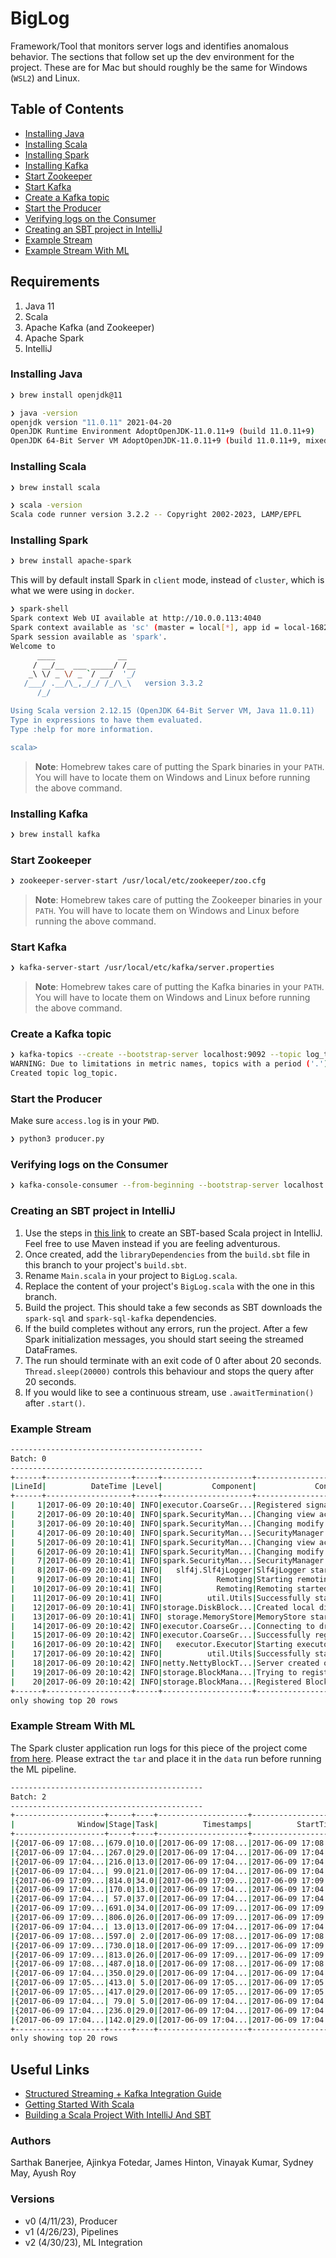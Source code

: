# BigLog

Framework/Tool that monitors server logs and identifies anomalous behavior. The sections that follow set up the dev environment for the project. These are for Mac but should roughly be the same for Windows (`WSL2`) and Linux.

## Table of Contents

* [Installing Java](#installing-java)
* [Installing Scala](#installing-scala)
* [Installing Spark](#installing-spark)
* [Installing Kafka](#installing-kafka)
* [Start Zookeeper](#start-zookeeper)
* [Start Kafka](#start-kafka)
* [Create a Kafka topic](#create-a-kafka-topic)
* [Start the Producer](#start-the-producer)
* [Verifying logs on the Consumer](#verifying-logs-on-the-consumer)
* [Creating an SBT project in IntelliJ](#creating-an-sbt-project-in-intellij)
* [Example Stream](#example-stream)
* [Example Stream With ML](#example-stream-with-ml)

## Requirements

1. Java 11
2. Scala
3. Apache Kafka (and Zookeeper)
4. Apache Spark
5. IntelliJ

### Installing Java

```bash
❯ brew install openjdk@11
```

```bash
❯ java -version
openjdk version "11.0.11" 2021-04-20
OpenJDK Runtime Environment AdoptOpenJDK-11.0.11+9 (build 11.0.11+9)
OpenJDK 64-Bit Server VM AdoptOpenJDK-11.0.11+9 (build 11.0.11+9, mixed mode)
```

### Installing Scala

```bash
❯ brew install scala
```

```bash
❯ scala -version
Scala code runner version 3.2.2 -- Copyright 2002-2023, LAMP/EPFL
```

### Installing Spark

```bash
❯ brew install apache-spark
```

This will by default install Spark in `client` mode, instead of `cluster`, which is what we were using in `docker`.

```bash
❯ spark-shell
Spark context Web UI available at http://10.0.0.113:4040
Spark context available as 'sc' (master = local[*], app id = local-1682092096819).
Spark session available as 'spark'.
Welcome to
      ____              __
     / __/__  ___ _____/ /__
    _\ \/ _ \/ _ `/ __/  '_/
   /___/ .__/\_,_/_/ /_/\_\   version 3.3.2
      /_/

Using Scala version 2.12.15 (OpenJDK 64-Bit Server VM, Java 11.0.11)
Type in expressions to have them evaluated.
Type :help for more information.

scala>
```
> __Note__: Homebrew takes care of putting the Spark binaries in your `PATH`. You will have to locate them on Windows and Linux before running the above command.

### Installing Kafka

```bash
❯ brew install kafka
```

### Start Zookeeper

```bash
❯ zookeeper-server-start /usr/local/etc/zookeeper/zoo.cfg
```
> __Note__: Homebrew takes care of putting the Zookeeper binaries in your `PATH`. You will have to locate them on Windows and Linux before running the above command.

### Start Kafka

```bash
❯ kafka-server-start /usr/local/etc/kafka/server.properties
```
> __Note__: Homebrew takes care of putting the Kafka binaries in your `PATH`. You will have to locate them on Windows and Linux before running the above command.

### Create a Kafka topic

```bash
❯ kafka-topics --create --bootstrap-server localhost:9092 --topic log_topic
WARNING: Due to limitations in metric names, topics with a period ('.') or underscore ('_') could collide. To avoid issues it is best to use either, but not both.
Created topic log_topic.
```

### Start the Producer

Make sure `access.log` is in your `PWD`.

```bash
❯ python3 producer.py
```

### Verifying logs on the Consumer

```bash
❯ kafka-console-consumer --from-beginning --bootstrap-server localhost:9092 --topic log_topic
```

### Creating an SBT project in IntelliJ

1. Use the steps in [this link](https://docs.scala-lang.org/getting-started/intellij-track/building-a-scala-project-with-intellij-and-sbt.html) to create an SBT-based Scala project in IntelliJ. Feel free to use Maven instead if you are feeling adventurous.
2. Once created, add the `libraryDependencies` from the `build.sbt` file in this branch to your project's `build.sbt`.
3. Rename `Main.scala` in your project to `BigLog.scala`.
4. Replace the content of your project's `BigLog.scala` with the one in this branch.
5. Build the project. This should take a few seconds as SBT downloads the `spark-sql` and `spark-sql-kafka` dependencies.
6. If the build completes without any errors, run the project. After a few Spark initialization messages, you should start seeing the streamed DataFrames.
7. The run should terminate with an exit code of 0 after about 20 seconds. `Thread.sleep(20000)` controls this behaviour and stops the query after 20 seconds.
8. If you would like to see a continuous stream, use `.awaitTermination()` after `.start()`.

### Example Stream

```bash
-------------------------------------------
Batch: 0
-------------------------------------------
+------+-------------------+-----+--------------------+--------------------+
|LineId|          DateTime |Level|           Component|             Content|
+------+-------------------+-----+--------------------+--------------------+
|     1|2017-06-09 20:10:40| INFO|executor.CoarseGr...|Registered signal...|
|     2|2017-06-09 20:10:40| INFO|spark.SecurityMan...|Changing view acl...|
|     3|2017-06-09 20:10:40| INFO|spark.SecurityMan...|Changing modify a...|
|     4|2017-06-09 20:10:40| INFO|spark.SecurityMan...|SecurityManager: ...|
|     5|2017-06-09 20:10:41| INFO|spark.SecurityMan...|Changing view acl...|
|     6|2017-06-09 20:10:41| INFO|spark.SecurityMan...|Changing modify a...|
|     7|2017-06-09 20:10:41| INFO|spark.SecurityMan...|SecurityManager: ...|
|     8|2017-06-09 20:10:41| INFO|   slf4j.Slf4jLogger|Slf4jLogger start...|
|     9|2017-06-09 20:10:41| INFO|            Remoting|Starting remoting\n |
|    10|2017-06-09 20:10:41| INFO|            Remoting|Remoting started;...|
|    11|2017-06-09 20:10:41| INFO|          util.Utils|Successfully star...|
|    12|2017-06-09 20:10:41| INFO|storage.DiskBlock...|Created local dir...|
|    13|2017-06-09 20:10:41| INFO| storage.MemoryStore|MemoryStore start...|
|    14|2017-06-09 20:10:42| INFO|executor.CoarseGr...|Connecting to dri...|
|    15|2017-06-09 20:10:42| INFO|executor.CoarseGr...|Successfully regi...|
|    16|2017-06-09 20:10:42| INFO|   executor.Executor|Starting executor...|
|    17|2017-06-09 20:10:42| INFO|          util.Utils|Successfully star...|
|    18|2017-06-09 20:10:42| INFO|netty.NettyBlockT...|Server created on...|
|    19|2017-06-09 20:10:42| INFO|storage.BlockMana...|Trying to registe...|
|    20|2017-06-09 20:10:42| INFO|storage.BlockMana...|Registered BlockM...|
+------+-------------------+-----+--------------------+--------------------+
only showing top 20 rows
```

### Example Stream With ML

The Spark cluster application run logs for this piece of the project come [from here](https://zenodo.org/record/3227177#.ZE7plS3ML0o). Please extract the `tar` and place it in the `data` run before running the ML pipeline.

```bash
-------------------------------------------
Batch: 2
-------------------------------------------
+--------------------+-----+----+--------------------+-------------------+-------------------+--------+-------+----------------+
|              Window|Stage|Task|          Timestamps|          StartTime|            EndTime|Duration|Outlier|PredictedOutlier|
+--------------------+-----+----+--------------------+-------------------+-------------------+--------+-------+----------------+
|{2017-06-09 17:08...|679.0|10.0|[2017-06-09 17:08...|2017-06-09 17:08:58|2017-06-09 17:08:59|     1.0|   true|            true|
|{2017-06-09 17:04...|267.0|29.0|[2017-06-09 17:04...|2017-06-09 17:04:37|2017-06-09 17:04:37|     0.0|  false|           false|
|{2017-06-09 17:04...|216.0|13.0|[2017-06-09 17:04...|2017-06-09 17:04:31|2017-06-09 17:04:31|     0.0|  false|           false|
|{2017-06-09 17:04...| 99.0|21.0|[2017-06-09 17:04...|2017-06-09 17:04:13|2017-06-09 17:04:13|     0.0|  false|           false|
|{2017-06-09 17:09...|814.0|34.0|[2017-06-09 17:09...|2017-06-09 17:09:14|2017-06-09 17:09:14|     0.0|  false|           false|
|{2017-06-09 17:04...|170.0|13.0|[2017-06-09 17:04...|2017-06-09 17:04:25|2017-06-09 17:04:25|     0.0|  false|           false|
|{2017-06-09 17:04...| 57.0|37.0|[2017-06-09 17:04...|2017-06-09 17:04:08|2017-06-09 17:04:08|     0.0|  false|           false|
|{2017-06-09 17:09...|691.0|34.0|[2017-06-09 17:09...|2017-06-09 17:09:00|2017-06-09 17:09:00|     0.0|  false|           false|
|{2017-06-09 17:09...|806.0|26.0|[2017-06-09 17:09...|2017-06-09 17:09:13|2017-06-09 17:09:13|     0.0|  false|           false|
|{2017-06-09 17:04...| 13.0|13.0|[2017-06-09 17:04...|2017-06-09 17:04:01|2017-06-09 17:04:01|     0.0|  false|           false|
|{2017-06-09 17:08...|597.0| 2.0|[2017-06-09 17:08...|2017-06-09 17:08:49|2017-06-09 17:08:49|     0.0|  false|           false|
|{2017-06-09 17:09...|730.0|18.0|[2017-06-09 17:09...|2017-06-09 17:09:04|2017-06-09 17:09:04|     0.0|  false|           false|
|{2017-06-09 17:09...|813.0|26.0|[2017-06-09 17:09...|2017-06-09 17:09:13|2017-06-09 17:09:14|     1.0|   true|            true|
|{2017-06-09 17:08...|487.0|18.0|[2017-06-09 17:08...|2017-06-09 17:08:36|2017-06-09 17:08:36|     0.0|  false|           false|
|{2017-06-09 17:04...|350.0|29.0|[2017-06-09 17:04...|2017-06-09 17:04:46|2017-06-09 17:04:47|     1.0|   true|            true|
|{2017-06-09 17:05...|413.0| 5.0|[2017-06-09 17:05...|2017-06-09 17:05:02|2017-06-09 17:05:02|     0.0|  false|           false|
|{2017-06-09 17:05...|417.0|29.0|[2017-06-09 17:05...|2017-06-09 17:05:03|2017-06-09 17:05:03|     0.0|  false|           false|
|{2017-06-09 17:04...| 79.0| 5.0|[2017-06-09 17:04...|2017-06-09 17:04:11|2017-06-09 17:04:11|     0.0|  false|           false|
|{2017-06-09 17:04...|236.0|29.0|[2017-06-09 17:04...|2017-06-09 17:04:33|2017-06-09 17:04:33|     0.0|  false|           false|
|{2017-06-09 17:04...|142.0|29.0|[2017-06-09 17:04...|2017-06-09 17:04:20|2017-06-09 17:04:20|     0.0|  false|           false|
+--------------------+-----+----+--------------------+-------------------+-------------------+--------+-------+----------------+
only showing top 20 rows
```

## Useful Links

- [Structured Streaming + Kafka Integration Guide](https://spark.apache.org/docs/latest/structured-streaming-kafka-integration.html)
- [Getting Started With Scala](https://docs.scala-lang.org/getting-started/index.html)
- [Building a Scala Project With IntelliJ And SBT](https://docs.scala-lang.org/getting-started/intellij-track/building-a-scala-project-with-intellij-and-sbt.html)

### Authors

Sarthak Banerjee, Ajinkya Fotedar, James Hinton, Vinayak Kumar, Sydney May, Ayush Roy

### Versions

- v0 (4/11/23), Producer
- v1 (4/26/23), Pipelines
- v2 (4/30/23), ML Integration
